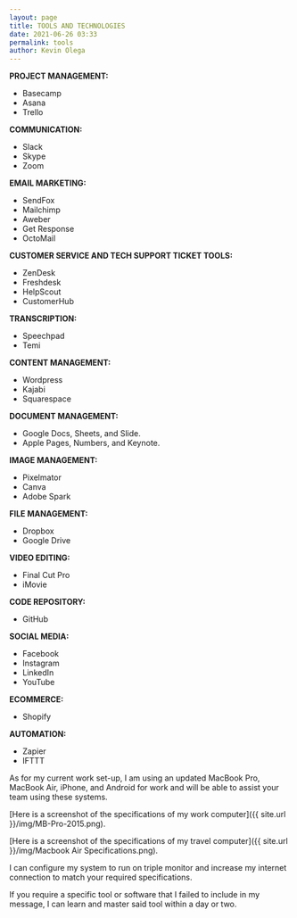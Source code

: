 ```yaml
--- 
layout: page
title: TOOLS AND TECHNOLOGIES
date: 2021-06-26 03:33
permalink: tools 
author: Kevin Olega 
--- 
```


**PROJECT MANAGEMENT:**

- Basecamp 
- Asana
- Trello 

**COMMUNICATION:**

- Slack
- Skype
- Zoom

**EMAIL MARKETING:**

- SendFox
- Mailchimp
- Aweber
- Get Response
- OctoMail

**CUSTOMER SERVICE AND TECH SUPPORT TICKET TOOLS:**

- ZenDesk
- Freshdesk
- HelpScout
- CustomerHub

**TRANSCRIPTION:**

- Speechpad
- Temi

**CONTENT MANAGEMENT:**

- Wordpress
- Kajabi
- Squarespace

**DOCUMENT MANAGEMENT:**

- Google Docs, Sheets, and Slide.
- Apple Pages, Numbers, and Keynote.

**IMAGE MANAGEMENT:**

- Pixelmator
- Canva
- Adobe Spark

**FILE MANAGEMENT:**

- Dropbox
- Google Drive

**VIDEO EDITING:**

- Final Cut Pro
- iMovie

**CODE REPOSITORY:**

- GitHub

**SOCIAL MEDIA:**

- Facebook
- Instagram
- LinkedIn
- YouTube

**ECOMMERCE:**

- Shopify

**AUTOMATION:**

- Zapier
- IFTTT


As for my current work set-up, I am using an updated MacBook Pro, MacBook Air, iPhone, and Android for work and will be able to assist your team using these systems. 

[Here is a screenshot of the specifications of my work computer]({{ site.url }}/img/MB-Pro-2015.png).

[Here is a screenshot of the specifications of my travel computer]({{ site.url }}/img/Macbook Air Specifications.png).

I can configure my system to run on triple monitor and increase my internet connection to match your required specifications. 

If you require a specific tool or software that I failed to include in my message, I can learn and master said tool within a day or two.